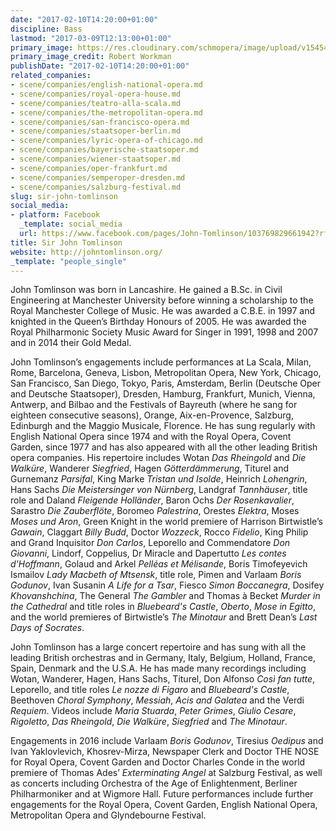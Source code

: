 ```yaml
---
date: "2017-02-10T14:20:00+01:00"
discipline: Bass
lastmod: "2017-03-09T12:13:00+01:00"
primary_image: https://res.cloudinary.com/schmopera/image/upload/v1545409169/media/webhook-uploads/1486732507549/Sir-John-Tomlinson-Photo-credit-Robert-Workman.jpg.jpg
primary_image_credit: Robert Workman
publishDate: "2017-02-10T14:20:00+01:00"
related_companies:
- scene/companies/english-national-opera.md
- scene/companies/royal-opera-house.md
- scene/companies/teatro-alla-scala.md
- scene/companies/the-metropolitan-opera.md
- scene/companies/san-francisco-opera.md
- scene/companies/staatsoper-berlin.md
- scene/companies/lyric-opera-of-chicago.md
- scene/companies/bayerische-staatsoper.md
- scene/companies/wiener-staatsoper.md
- scene/companies/oper-frankfurt.md
- scene/companies/semperoper-dresden.md
- scene/companies/salzburg-festival.md
slug: sir-john-tomlinson
social_media:
- platform: Facebook
  _template: social_media
  url: https://www.facebook.com/pages/John-Tomlinson/103769829661942?rf=438029252956970
title: Sir John Tomlinson
website: http://johntomlinson.org/
_template: "people_single"
---
```


John Tomlinson was born in Lancashire. He gained a B.Sc. in Civil Engineering at Manchester University before winning a scholarship to the Royal Manchester College of Music. He was awarded a C.B.E. in 1997 and knighted in the Queen’s Birthday Honours of 2005. He was awarded the Royal Philharmonic Society Music Award for Singer in 1991, 1998 and 2007 and in 2014 their Gold Medal.

John Tomlinson’s engagements include performances at La Scala, Milan, Rome, Barcelona, Geneva, Lisbon, Metropolitan Opera, New York, Chicago, San Francisco, San Diego, Tokyo, Paris, Amsterdam, Berlin (Deutsche Oper and Deutsche Staatsoper), Dresden, Hamburg, Frankfurt, Munich, Vienna, Antwerp, and Bilbao and the Festivals of Bayreuth (where he sang for eighteen consecutive seasons), Orange, Aix-en-Provence, Salzburg, Edinburgh and the Maggio Musicale, Florence. He has sung regularly with English National Opera since 1974 and with the Royal Opera, Covent Garden, since 1977 and has also appeared with all the other leading British opera companies. His repertoire includes Wotan *Das Rheingold* and *Die Walküre*, Wanderer *Siegfried*, Hagen *Götterdämmerung*,  Titurel and Gurnemanz *Parsifal*, King Marke *Tristan und Isolde*, Heinrich *Lohengrin*, Hans Sachs *Die Meistersinger von Nürnberg*, Landgraf *Tannhäuser*, title role and Daland *Fleigende Holländer*, Baron Ochs *Der Rosenkavalier*, Sarastro *Die Zauberflöte*, Boromeo *Palestrina*, Orestes *Elektra*, Moses *Moses und Aron*, Green Knight in the world premiere of Harrison Birtwistle’s *Gawain*, Claggart *Billy Budd*, Doctor *Wozzeck*, Rocco *Fidelio*, King Philip and Grand Inquisitor *Don Carlos*, Leporello and Commendatore *Don Giovanni*, Lindorf, Coppelius, Dr Miracle and Dapertutto *Les contes d'Hoffmann*, Golaud and Arkel *Pelléas et Mélisande*, Boris Timofeyevich Ismailov *Lady Macbeth of Mtsensk*, title role, Pimen and Varlaam *Boris Godunov*, Ivan Susanin *A Life for a Tsar*, Fiesco *Simon Boccanegra*, Dosifey *Khovanshchina*, The General *The Gambler* and Thomas à Becket *Murder in the Cathedral* and title roles in *Bluebeard's Castle*, *Oberto*, *Mose in Egitto*, and the world premieres of Birtwistle’s *The Minotaur* and Brett Dean’s *Last Days of Socrates*.

John Tomlinson has a large concert repertoire and has sung with all the leading British orchestras and in Germany, Italy, Belgium, Holland, France, Spain, Denmark and the U.S.A. He has made many recordings including Wotan, Wanderer, Hagen, Hans Sachs, Titurel, Don Alfonso *Così fan tutte*, Leporello, and title roles *Le nozze di Figaro* and *Bluebeard's Castle*, Beethoven *Choral Symphony*, *Messiah*, *Acis and Galatea* and the Verdi *Requiem*. Videos include *Maria Stuarda*, *Peter Grimes*, *Giulio Cesare*, *Rigoletto*, *Das Rheingold*, *Die Walküre*, *Siegfried* and *The Minotaur*.

Engagements in 2016 include Varlaam *Boris Godunov*, Tiresius *Oedipus* and Ivan Yaklovlevich, Khosrev-Mirza, Newspaper Clerk and Doctor THE NOSE for Royal Opera, Covent Garden and Doctor Charles Conde in the world premiere of Thomas Ades’ *Exterminating Angel* at Salzburg Festival, as well as concerts including Orchestra of the Age of Enlightenment, Berliner Philharmoniker and at Wigmore Hall. Future performances include further engagements for the Royal Opera, Covent Garden, English National Opera, Metropolitan Opera and Glyndebourne Festival.
